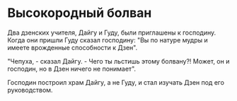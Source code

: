 # Высокородный болван

Два дзенских учителя, Дайгу и Гуду, были приглашены к господину. Когда они пришли Гуду сказал господину: "Вы по натуре мудры и имеете врожденные способности к Дзен".

"Чепуха, - сказал Дайгу. - Чего ты льстишь этому болвану?! Может, он и господин, но в Дзен ничего не понимает".

Господин построил храм Дайгу, а не Гуду, и стал изучать Дзен под его руководством.
